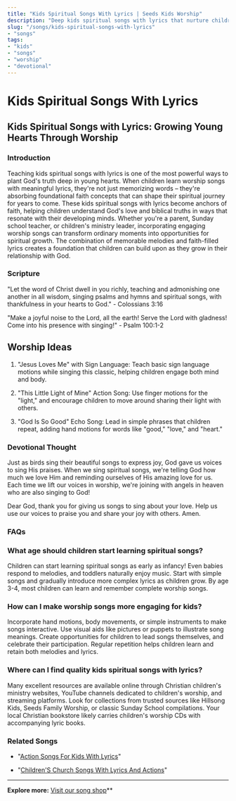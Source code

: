 ```yaml
---
title: "Kids Spiritual Songs With Lyrics | Seeds Kids Worship"
description: "Deep kids spiritual songs with lyrics that nurture children's relationship with God. Spiritual growth through music and worship."
slug: "/songs/kids-spiritual-songs-with-lyrics"
- "songs"
tags:
- "kids"
- "songs"
- "worship"
- "devotional"
---
```


# Kids Spiritual Songs With Lyrics

## Kids Spiritual Songs with Lyrics: Growing Young Hearts Through Worship

### Introduction
Teaching kids spiritual songs with lyrics is one of the most powerful ways to plant God's truth deep in young hearts. When children learn worship songs with meaningful lyrics, they're not just memorizing words – they're absorbing foundational faith concepts that can shape their spiritual journey for years to come. These kids spiritual songs with lyrics become anchors of faith, helping children understand God's love and biblical truths in ways that resonate with their developing minds. Whether you're a parent, Sunday school teacher, or children's ministry leader, incorporating engaging worship songs can transform ordinary moments into opportunities for spiritual growth. The combination of memorable melodies and faith-filled lyrics creates a foundation that children can build upon as they grow in their relationship with God.

### Scripture
"Let the word of Christ dwell in you richly, teaching and admonishing one another in all wisdom, singing psalms and hymns and spiritual songs, with thankfulness in your hearts to God." - Colossians 3:16

"Make a joyful noise to the Lord, all the earth! Serve the Lord with gladness! Come into his presence with singing!" - Psalm 100:1-2

## Worship Ideas
1. "Jesus Loves Me" with Sign Language: Teach basic sign language motions while singing this classic, helping children engage both mind and body.

2. "This Little Light of Mine" Action Song: Use finger motions for the "light," and encourage children to move around sharing their light with others.

3. "God Is So Good" Echo Song: Lead in simple phrases that children repeat, adding hand motions for words like "good," "love," and "heart."

### Devotional Thought
Just as birds sing their beautiful songs to express joy, God gave us voices to sing His praises. When we sing spiritual songs, we're telling God how much we love Him and reminding ourselves of His amazing love for us. Each time we lift our voices in worship, we're joining with angels in heaven who are also singing to God!

Dear God, thank you for giving us songs to sing about your love. Help us use our voices to praise you and share your joy with others. Amen.

### FAQs

### What age should children start learning spiritual songs?
Children can start learning spiritual songs as early as infancy! Even babies respond to melodies, and toddlers naturally enjoy music. Start with simple songs and gradually introduce more complex lyrics as children grow. By age 3-4, most children can learn and remember complete worship songs.

### How can I make worship songs more engaging for kids?
Incorporate hand motions, body movements, or simple instruments to make songs interactive. Use visual aids like pictures or puppets to illustrate song meanings. Create opportunities for children to lead songs themselves, and celebrate their participation. Regular repetition helps children learn and retain both melodies and lyrics.

### Where can I find quality kids spiritual songs with lyrics?
Many excellent resources are available online through Christian children's ministry websites, YouTube channels dedicated to children's worship, and streaming platforms. Look for collections from trusted sources like Hillsong Kids, Seeds Family Worship, or classic Sunday School compilations. Your local Christian bookstore likely carries children's worship CDs with accompanying lyric books.

### Related Songs

- "[Action Songs For Kids With Lyrics](/songs/action-songs-for-kids-with-lyrics/)"

- "[Children'S Church Songs With Lyrics And Actions](/songs/children-s-church-songs-with-lyrics-and-actions/)"

---

**Explore more:** [Visit our song shop](https://seedskidsworship.com/shop)**

<!-- Schema Markup -->
<script type="application/ld+json">
{
  "@context": "https://schema.org",
  "@type": "MusicRecording",
  "name": "Kids Spiritual Songs With Lyrics",
  "byArtist": {
    "@type": "MusicGroup",
    "name": "Seeds Kids Worship"
  },
  "isFamilyFriendly": true,
  "url": "https://seedskidsworship.com/songs/kids-spiritual-songs-with-lyrics/"
}
</script>